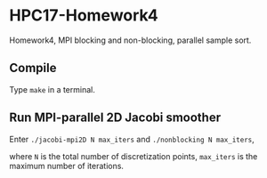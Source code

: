 # HPC17-Homework4
Homework4, MPI blocking and non-blocking, parallel sample sort.

## Compile
Type `make` in a terminal.

## Run MPI-parallel 2D Jacobi smoother
Enter `./jacobi-mpi2D N max_iters` and `./nonblocking N max_iters`,

where `N` is the total number of discretization points, `max_iters` is the maximum number of iterations.
